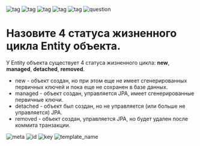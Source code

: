 ![tag](https://img.shields.io/badge/language-java-red.svg)   ![tag](https://img.shields.io/badge/jdk-1.8-blue.svg)     ![tag](https://img.shields.io/badge/level-L1-green.svg)     ![tag](https://img.shields.io/badge/topic-JPA-green.svg)      ![tag](https://img.shields.io/badge/locale-ru-green.svg)     ![question](https://img.shields.io/badge/-question-grey.svg) 

# Назовите 4 статуса жизненного цикла Entity объекта.
> 
У Entity объекта существует 4 статуса жизненного цикла: **new**, **managed**, **detached**, **removed**.
* new - объект создан, но при этом еще не имеет сгенерированных первичных ключей и пока еще не сохранен в базе данных.
* managed - объект создан, управляется JPA, имеет сгенерированные первичные ключи.
* detached - объект был создан, но не управляется (или больше не управляется) JPA.
* removed - объект создан, управляется JPA, но будет удален после коммита транзакции.

![meta](https://img.shields.io/badge/_meta-red.svg)    ![id](https://img.shields.io/badge/_id-null-red.svg)    ![key](https://img.shields.io/badge/key-22c6bd811392459fa10f14dcf6c2b583-yellow.svg)    ![template_name](https://img.shields.io/badge/simple_question-v.0.1-yellow.svg)
